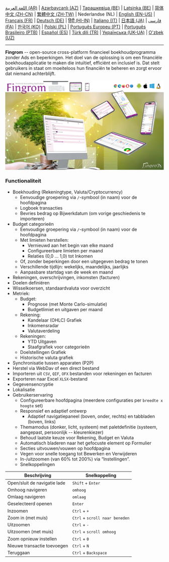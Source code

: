 [اللغة العربية (AR)](./about_ar.md) |
[Azərbaycanlı (AZ)](./about_az.md) |
[Тарашкевіца (BE)](./about_be.md) |
[Latsinka (BE)](./about_be_EU.md) |
[简体中文 (ZH-CN)](./about_zh.md) |
[繁體中文 (ZH-TW)](./about_zh_TW.md) |
Nederlandse (NL) |
[English (EN-US)](./about_en.md) |
[Français (FR)](./about_fr.md) |
[Deutsch (DE)](./about_de.md) |
[हिंदी (HI-IN)](./about_hi.md) |
[Italiano (IT)](./about_it.md) |
[日本語 (JA)](./about_ja.md) |
[فارسی (FA)](./about_fa.md) |
[한국어 (KO)](./about_ko.md) |
[Polski (PL)](./about_pl.md) |
[Português Europeu (PT)](./about_pt.md) |
[Português Brasileiro (PTB)](./about_pt_BR.md) |
[Español (ES)](./about_es.md) |
[Türk dili (TR)](./about_tr.md) |
[Українська (UK-UA)](./about_uk.md) |
[O'zbek (UZ)](./about_uz.md)

---

**Fingrom** -- open-source cross-platform financieel boekhoudprogramma zonder Ads en beperkingen.
Het doel van de oplossing is om een financiële boekhoudapplicatie te maken die intuïtief, efficiënt en inclusief is. 
Dat stelt gebruikers in staat om moeiteloos hun financiën te beheren en zorgt ervoor dat niemand achterblijft.

[![Bekijk de video](../images/presentation_en.png)](https://youtu.be/sNTbpILLsOw)

### Functionaliteit
- Boekhouding (Rekeningtype, Valuta/Cryptocurrency)
  - Eenvoudige groepering via `/`-symbool (in naam) voor de hoofdpagina
  - Logboek transacties
  - Bevries bedrag op Bijwerkdatum (om vorige geschiedenis te importeren)
- Budget categorieën
  - Eenvoudige groepering via `/`-symbool (in naam) voor de hoofdpagina
  - Met limieten herstellen:
    - Vernieuwd aan het begin van elke maand
    - Configureerbare limieten per maand
    - Relaties (0,0 ... 1,0) tot Inkomen
  - Of, zonder beperkingen door een uitgegeven bedrag te tonen
  - Verschillende tijdlijn: wekelijks, maandelijks, jaarlijks
  - Aanpasbare startdag van de week en maand
- Rekeningen, overschrijvingen, inkomsten (facturen)
- Doelen definiëren
- Wisselkoersen, standaardvaluta voor overzicht
- Metriek: 
  - Budget:
    - Prognose (met Monte Carlo-simulatie)
    - Budgetlimiet en uitgaven per maand
  - Rekening:
    - Kandelaar (OHLC) Grafiek
    - Inkomensradar
    - Valutaverdeling
  - Rekeningen:
    - YTD Uitgaven
    - Staafgrafiek voor categorieën
  - Doelstellingen Grafiek
  - Historische valuta grafiek
- Synchronisatie tussen apparaten (P2P) 
- Herstel via WebDav of een direct bestand
- Importeren uit `CSV`, `QIF`, `OFX` bestanden voor rekeningen en facturen
- Exporteren naar Excel `XLSX`-bestand
- Gegevensencryptie
- Lokalisatie
- Gebruikerservaring
  - Configureerbare hoofdpagina (meerdere configuraties per `breedte x hoogte` set)
  - Responsief en adaptief ontwerp
    - Adaptief navigatiepaneel (boven, onder, rechts) en tabbladen (boven, links)
  - Themamodus (donker, licht, systeem) met paletdefinitie (systeem, aangepast, persoonlijk -- kleurenkiezer)
  - Behoud laatste keuze voor Rekening, Budget en Valuta
  - Automatisch bladeren naar het gefocuste element op Formulier
  - Secties uitvouwen/vouwen op hoofdpagina
  - Vegen voor snelle toegang tot Bewerken en Verwijderen
  - In-/uitzoomen (van 60% tot 200%) via “Instellingen”.
  - Snelkoppelingen

| Beschrijving                        | Snelkoppeling                  |
| ----------------------------------- | ------------------------------ |
| Open/sluit de navigatie lade        | `Shift` + `Enter`              |
| Omhoog navigeren                    | `omhoog`                       |
| Omlaag navigeren                    | `omlaag`                       |
| Geselecteerd openen                 | `Enter`                        |
| Inzoomen                            | `Ctrl` + `+`                   |
| Zoom in (met muis)                  | `Ctrl` + `scroll naar beneden` |
| Uitzoomen                           | `Ctrl` + `-`                   |
| Uitzoomen (met muis)                | `Ctrl` + `scroll omhoog`       |
| Zoom opnieuw instellen              | `Ctrl` + `0`                   |
| Nieuwe transactie toevoegen         | `Ctrl` + `N`                   |
| Teruggaan                           | `Ctrl` + `Backspace`           |
<!--
| Geselecteerd item bewerken          | `Ctrl` + `E`                   |
| Geselecteerd item verwijderen       | `Ctrl` + `D`                   |
-->
